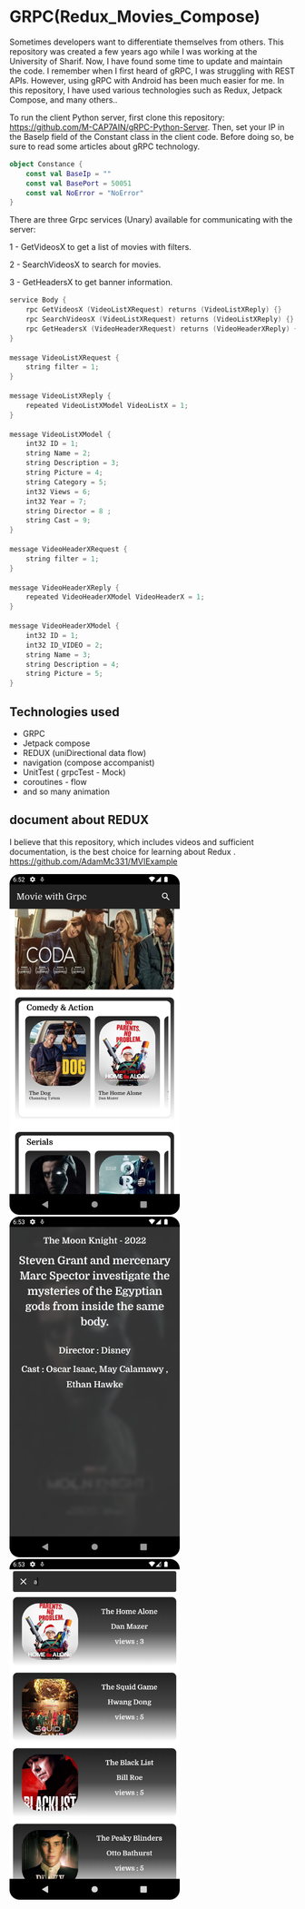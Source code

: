 # GRPC(Redux_Movies_Compose)

Sometimes developers want to differentiate themselves from others. This repository was created a few years ago while I was working at the University of Sharif. Now, I have found some time to update and maintain the code. I remember when I first heard of gRPC, I was struggling with REST APIs. However, using gRPC with Android has been much easier for me. In this repository, I have used various technologies such as Redux, Jetpack Compose, and many others..

To run the client Python server, first clone this repository: https://github.com/M-CAP7AIN/gRPC-Python-Server. Then, set your IP in the BaseIp field of the Constant class in the client code. Before doing so, be sure to read some articles about gRPC technology.

```kotlin
object Constance {
    const val BaseIp = ""
    const val BasePort = 50051
    const val NoError = "NoError"
}
```

There are three Grpc services (Unary) available for communicating with the server:

1 - GetVideosX to get a list of movies with filters.

2 - SearchVideosX to search for movies.

3 - GetHeadersX to get banner information.

```kotlin
service Body {
    rpc GetVideosX (VideoListXRequest) returns (VideoListXReply) {}
    rpc SearchVideosX (VideoListXRequest) returns (VideoListXReply) {}
    rpc GetHeadersX (VideoHeaderXRequest) returns (VideoHeaderXReply) {}
}

message VideoListXRequest {
    string filter = 1;
}

message VideoListXReply {
    repeated VideoListXModel VideoListX = 1;
}

message VideoListXModel {
    int32 ID = 1;
    string Name = 2;
    string Description = 3;
    string Picture = 4;
    string Category = 5;
    int32 Views = 6;
    int32 Year = 7;
    string Director = 8 ;
    string Cast = 9;
}

message VideoHeaderXRequest {
    string filter = 1;
}

message VideoHeaderXReply {
    repeated VideoHeaderXModel VideoHeaderX = 1;
}

message VideoHeaderXModel {
    int32 ID = 1;
    int32 ID_VIDEO = 2;
    string Name = 3;
    string Description = 4;
    string Picture = 5;
}
```

## Technologies used

+ GRPC
+ Jetpack compose
+ REDUX (uniDirectional data flow)
+ navigation (compose accompanist)
+ UnitTest ( grpcTest - Mock)
+ coroutines - flow
+ and so many animation

## document about REDUX

I believe that this repository, which includes videos and sufficient documentation, is the best choice for learning about Redux . https://github.com/AdamMc331/MVIExample

<img src="/images/main_page.png" width="300">  <img src="/images/detail_page.png" width="300"> <img src="/images/search_page.png" width="300">











 
